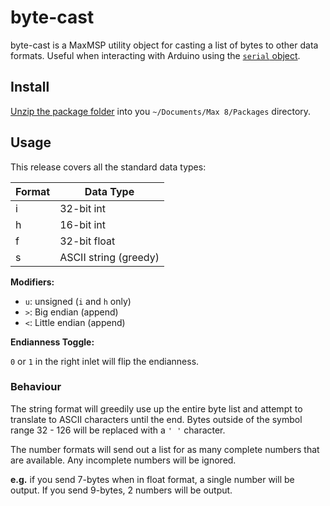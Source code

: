 # byte-cast

byte-cast is a MaxMSP utility object for casting a list of bytes to other data formats. Useful when interacting with Arduino using the [`serial` object](https://docs.cycling74.com/max8/refpages/serial).


## Install

[Unzip the package folder](https://github.com/mhamilt/max-byte-cast/releases/download/0.1-alpha.1/byte-cast.zip) into you `~/Documents/Max 8/Packages` directory.

## Usage

This release covers all the standard data types:

| Format | Data Type             |
| ------ | --------------------- |
| i      | 32-bit int            |
| h      | 16-bit int            |
| f      | 32-bit float          |
| s      | ASCII string (greedy) |

**Modifiers:**

-   `u`:   unsigned     (`i` and `h` only)
-   `>`:   Big endian    (append)
-   `<`:   Little endian (append)

**Endianness Toggle:**

`0` or `1` in the right inlet will flip the endianness.

### Behaviour

The string format will greedily use up the entire byte list and attempt to translate to ASCII characters until the end. Bytes outside of the symbol range 32 - 126 will be replaced with a `' '` character.

The number formats will send out a list for as many complete numbers that are available. Any incomplete numbers will be ignored.

**e.g.** if you send 7-bytes when in float format, a single number will be output. If you send 9-bytes, 2 numbers will be output.
